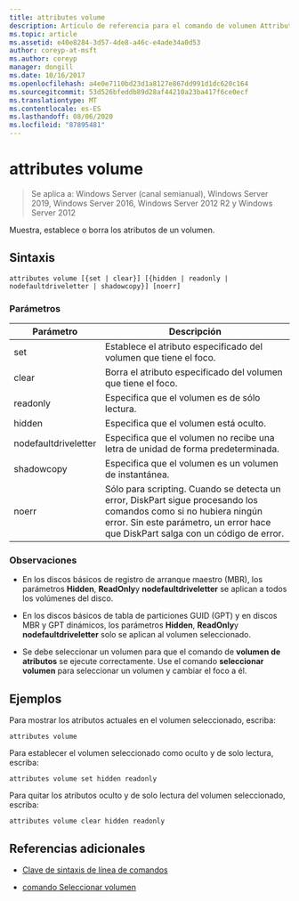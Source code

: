 ```yaml
---
title: attributes volume
description: Artículo de referencia para el comando de volumen Attributes, que muestra, establece o borra los atributos de un volumen.
ms.topic: article
ms.assetid: e40e8284-3d57-4de8-a46c-e4ade34a0d53
author: coreyp-at-msft
ms.author: coreyp
manager: dongill
ms.date: 10/16/2017
ms.openlocfilehash: a4e0e7110bd23d1a8127e867dd991d1dc620c164
ms.sourcegitcommit: 53d526bfeddb89d28af44210a23ba417f6ce0ecf
ms.translationtype: MT
ms.contentlocale: es-ES
ms.lasthandoff: 08/06/2020
ms.locfileid: "87895481"
---
```

# <a name="attributes-volume"></a>attributes volume

> Se aplica a: Windows Server (canal semianual), Windows Server 2019, Windows Server 2016, Windows Server 2012 R2 y Windows Server 2012

Muestra, establece o borra los atributos de un volumen.

## <a name="syntax"></a>Sintaxis

```
attributes volume [{set | clear}] [{hidden | readonly | nodefaultdriveletter | shadowcopy}] [noerr]
```

### <a name="parameters"></a>Parámetros

| Parámetro | Descripción |
| ------- | -------- |
| set | Establece el atributo especificado del volumen que tiene el foco. |
| clear | Borra el atributo especificado del volumen que tiene el foco. |
| readonly | Especifica que el volumen es de sólo lectura. |
| hidden | Especifica que el volumen está oculto. |
| nodefaultdriveletter | Especifica que el volumen no recibe una letra de unidad de forma predeterminada. |
| shadowcopy | Especifica que el volumen es un volumen de instantánea. |
| noerr | Sólo para scripting. Cuando se detecta un error, DiskPart sigue procesando los comandos como si no hubiera ningún error. Sin este parámetro, un error hace que DiskPart salga con un código de error. |

### <a name="remarks"></a>Observaciones

- En los discos básicos de registro de arranque maestro (MBR), los parámetros **Hidden**, **ReadOnly**y **nodefaultdriveletter** se aplican a todos los volúmenes del disco.

- En los discos básicos de tabla de particiones GUID (GPT) y en discos MBR y GPT dinámicos, los parámetros **Hidden**, **ReadOnly**y **nodefaultdriveletter** solo se aplican al volumen seleccionado.

- Se debe seleccionar un volumen para que el comando de **volumen de atributos** se ejecute correctamente. Use el comando **seleccionar volumen** para seleccionar un volumen y cambiar el foco a él.

## <a name="examples"></a>Ejemplos

Para mostrar los atributos actuales en el volumen seleccionado, escriba:

```
attributes volume
```

Para establecer el volumen seleccionado como oculto y de solo lectura, escriba:

```
attributes volume set hidden readonly
```

Para quitar los atributos oculto y de solo lectura del volumen seleccionado, escriba:

```
attributes volume clear hidden readonly
```

## <a name="additional-references"></a>Referencias adicionales

- [Clave de sintaxis de línea de comandos](command-line-syntax-key.md)

- [comando Seleccionar volumen](select-volume.md)
